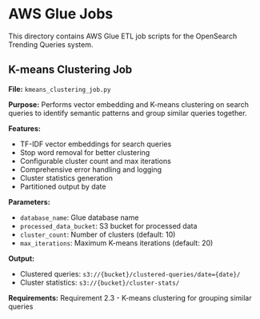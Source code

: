 # AWS Glue Jobs

This directory contains AWS Glue ETL job scripts for the OpenSearch Trending Queries system.

## K-means Clustering Job

**File:** `kmeans_clustering_job.py`

**Purpose:** Performs vector embedding and K-means clustering on search queries to identify semantic patterns and group similar queries together.

**Features:**
- TF-IDF vector embeddings for search queries
- Stop word removal for better clustering
- Configurable cluster count and max iterations
- Comprehensive error handling and logging
- Cluster statistics generation
- Partitioned output by date

**Parameters:**
- `database_name`: Glue database name
- `processed_data_bucket`: S3 bucket for processed data
- `cluster_count`: Number of clusters (default: 10)
- `max_iterations`: Maximum K-means iterations (default: 20)

**Output:**
- Clustered queries: `s3://{bucket}/clustered-queries/date={date}/`
- Cluster statistics: `s3://{bucket}/cluster-stats/`

**Requirements:** Requirement 2.3 - K-means clustering for grouping similar queries
